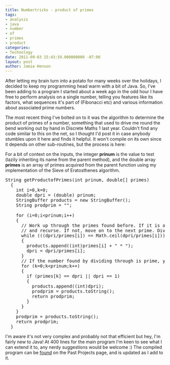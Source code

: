 ```yaml
---
title: Numbertricks - product of primes
tags:
- analysis
- java
- number
- of
- primes
- product
categories:
- Technology
date: 2011-09-03 15:43:59.000000000 -07:00
layout: post
author: Jamie Henson
---
```


After letting my brain turn into a potato for many weeks over the holidays, I decided to keep my programming head warm with a bit of Java. So, I've been adding to a program I started about a week ago in the odd hour I have free to perform analysis on a single number, telling you features like its factors, what sequences it's part of (Fibonacci etc) and various information about associated prime numbers.

<!-- more -->

The most recent thing I've bolted on to it was the algorithm to determine the product of primes of a number, something that used to drive me round the bend working out by hand in Discrete Maths 1 last year. Couldn't find any code similar to this on the net, so I thought I'd post it in case anybody stumbles upon it here and finds it helpful. It won't compile on its own since it depends on other sub-routines, but the process is here:

For a bit of context on the inputs, the integer **prinum** is the value to test (lazily inheriting its name from the parent method), and the double array **primes** is an array of primes acquired from the parent function using my implementation of the Sieve of Eratosthenes algorithm.
<pre class="brush:java">String getProductofPrimes(int prinum, double[] primes)
  {
    int i=0,k=0;
    double dpri = (double) prinum;
    StringBuffer products = new StringBuffer();
    String prodprim = "";

    for (i=0;i&lt;prinum;i++)
    {
      // Work up through the primes found before. If it is a factor, include
      // and recurse. If not, move on to the next prime. Divide through.
      while (((dpri/primes[i]) == Math.ceil(dpri/primes[i])) &amp;&amp; (dpri/primes[i]) != 1)
      {
        products.append((int)primes[i] + " * ");
        dpri = dpri/primes[i];
      }
      // If the number found by dividing through is prime, you're done
      for (k=0;k&lt;prinum;k++)
      {
        if (primes[k] == dpri || dpri == 1)
        {
          products.append((int)dpri);
          prodprim = products.toString();
          return prodprim;
        }
      }
    }
    prodprim = products.toString();
    return prodprim;
  }</pre>
I'm aware it's not very complex and probably not that efficient but hey, I'm fairly new to Java! At 400 lines for the main program I'm keen to see what I can extend it to, any nerdy suggestions would be welcome :) The compiled program can be [found](http://jh47.com/code/Numbertricks.class) on the Past Projects page, and is updated as I add to it.